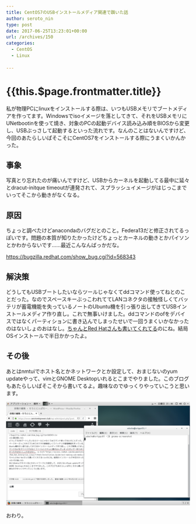 ```yaml
---
title: CentOS7のUSBインストールメディア関連で躓いた話
author: seroto_nin
type: post
date: 2017-06-25T13:23:01+00:00
url: /archives/150
categories:
  - CentOS
  - Linux

---
```

# {{this.$page.frontmatter.title}}

私が物理PCにlinuxをインストールする際は、いつもUSBメモリでブートメディアを作ってます。Windowsでisoイメージを落としてきて、それをUSBメモリにUNetbootinを使って燒き、対象のPCの起動デバイス読み込み順をBIOSから変更し、USBぶっさして起動するといった流れです。なんのことはないんですけど、今回のあたらしいぱそこそにCentOS7をインストールする際にうまくいかんかった。
  
<!--more-->

## 事象

写真とり忘れたのが痛いんですけど、USBからカーネルを起動してる最中に延々とdracut-initque timeoutが連発されて、スプラッシュイメージがはじっこまでいってそこから動きがなくなる。

## 原因

ちょっと調べたけどanacondaのバグだとのこと。Federa13だと修正されてるっぽいです。問題の本質が知りたかったけどちょっとカーネルの動きとかパイソンとかわからないです……最近こんなんばっかだな。
  
<https://bugzilla.redhat.com/show_bug.cgi?id=568343>

## 解決策

どうしてもUSBブートしたいならツールじゃなくてddコマンド使ってねとのことだった。なのでスペースキーぶっこわれててLANコネクタの接触怪しくてバッテリが蓄電機能を失っているノートのUbuntu機を引っ張り出してきてUSBインストールメディア作り直し。これで無事いけました。ddコマンドのofをデバイスではなくパーティションに書き込んでしまったせいで一回うまくいかなかったのはないしょのおはなし。[ちゃんとRed Hatさんも書いてくれてる][1]のにね。結局OSインストールで半日かかったよ。

## その後

あとはnmtuiでホスト名とかネットワークとか設定して、おまじないのyum updateやって、vimとGNOME Desktopいれるとこまでやりました。このブログもあたらしいぱそこそから書いてるよ。趣味なのでゆっくりやっていこうと思います。

![Screenshot.jpg](./Screenshot.jpg)

おわり。

 [1]: https://access.redhat.com/documentation/ja-JP/Red_Hat_Enterprise_Linux/7/html/Installation_Guide/sect-making-usb-media.html

